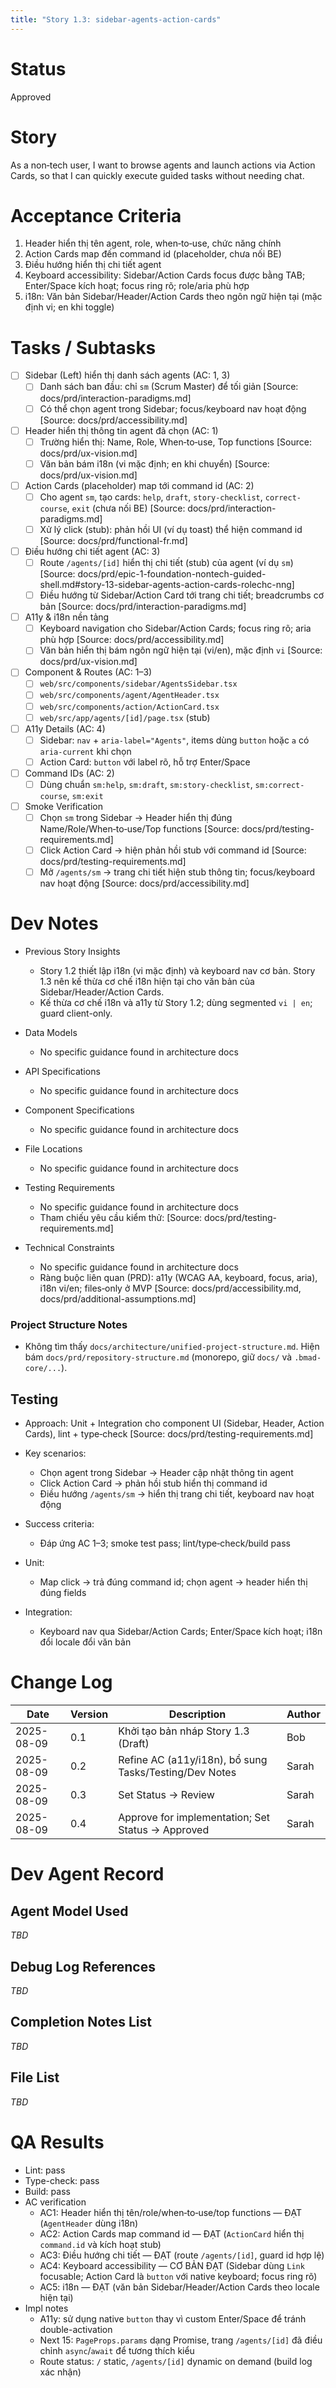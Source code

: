 ```yaml
---
title: "Story 1.3: sidebar-agents-action-cards"
---
```


# Status

Approved

# Story

As a non‑tech user,
I want to browse agents and launch actions via Action Cards,
so that I can quickly execute guided tasks without needing chat.

# Acceptance Criteria

1. Header hiển thị tên agent, role, when‑to‑use, chức năng chính
2. Action Cards map đến command id (placeholder, chưa nối BE)
3. Điều hướng hiển thị chi tiết agent
4. Keyboard accessibility: Sidebar/Action Cards focus được bằng TAB; Enter/Space kích hoạt; focus ring rõ; role/aria phù hợp
5. i18n: Văn bản Sidebar/Header/Action Cards theo ngôn ngữ hiện tại (mặc định vi; en khi toggle)

# Tasks / Subtasks

- [ ] Sidebar (Left) hiển thị danh sách agents (AC: 1, 3)
  - [ ] Danh sách ban đầu: chỉ `sm` (Scrum Master) để tối giản [Source: docs/prd/interaction-paradigms.md]
  - [ ] Có thể chọn agent trong Sidebar; focus/keyboard nav hoạt động [Source: docs/prd/accessibility.md]
- [ ] Header hiển thị thông tin agent đã chọn (AC: 1)
  - [ ] Trường hiển thị: Name, Role, When‑to‑use, Top functions [Source: docs/prd/ux-vision.md]
  - [ ] Văn bản bám i18n (vi mặc định; en khi chuyển) [Source: docs/prd/ux-vision.md]
- [ ] Action Cards (placeholder) map tới command id (AC: 2)
  - [ ] Cho agent `sm`, tạo cards: `help`, `draft`, `story-checklist`, `correct-course`, `exit` (chưa nối BE) [Source: docs/prd/interaction-paradigms.md]
  - [ ] Xử lý click (stub): phản hồi UI (ví dụ toast) thể hiện command id [Source: docs/prd/functional-fr.md]
- [ ] Điều hướng chi tiết agent (AC: 3)
  - [ ] Route `/agents/[id]` hiển thị chi tiết (stub) của agent (ví dụ `sm`) [Source: docs/prd/epic-1-foundation-nontech-guided-shell.md#story-13-sidebar-agents-action-cards-rolechc-nng]
  - [ ] Điều hướng từ Sidebar/Action Card tới trang chi tiết; breadcrumbs cơ bản [Source: docs/prd/interaction-paradigms.md]
- [ ] A11y & i18n nền tảng
  - [ ] Keyboard navigation cho Sidebar/Action Cards; focus ring rõ; aria phù hợp [Source: docs/prd/accessibility.md]
  - [ ] Văn bản hiển thị bám ngôn ngữ hiện tại (vi/en), mặc định `vi` [Source: docs/prd/ux-vision.md]
- [ ] Component & Routes (AC: 1–3)
  - [ ] `web/src/components/sidebar/AgentsSidebar.tsx`
  - [ ] `web/src/components/agent/AgentHeader.tsx`
  - [ ] `web/src/components/action/ActionCard.tsx`
  - [ ] `web/src/app/agents/[id]/page.tsx` (stub)
- [ ] A11y Details (AC: 4)
  - [ ] Sidebar: `nav` + `aria-label="Agents"`, items dùng `button` hoặc `a` có `aria-current` khi chọn
  - [ ] Action Card: `button` với label rõ, hỗ trợ Enter/Space
- [ ] Command IDs (AC: 2)
  - [ ] Dùng chuẩn `sm:help`, `sm:draft`, `sm:story-checklist`, `sm:correct-course`, `sm:exit`
- [ ] Smoke Verification
  - [ ] Chọn `sm` trong Sidebar → Header hiển thị đúng Name/Role/When‑to‑use/Top functions [Source: docs/prd/testing-requirements.md]
  - [ ] Click Action Card → hiện phản hồi stub với command id [Source: docs/prd/testing-requirements.md]
  - [ ] Mở `/agents/sm` → trang chi tiết hiện stub thông tin; focus/keyboard nav hoạt động [Source: docs/prd/accessibility.md]

# Dev Notes

- Previous Story Insights
  - Story 1.2 thiết lập i18n (vi mặc định) và keyboard nav cơ bản. Story 1.3 nên kế thừa cơ chế i18n hiện tại cho văn bản của Sidebar/Header/Action Cards.
  - Kế thừa cơ chế i18n và a11y từ Story 1.2; dùng segmented `vi | en`; guard client-only.

- Data Models
  - No specific guidance found in architecture docs

- API Specifications
  - No specific guidance found in architecture docs

- Component Specifications
  - No specific guidance found in architecture docs

- File Locations
  - No specific guidance found in architecture docs

- Testing Requirements
  - No specific guidance found in architecture docs
  - Tham chiếu yêu cầu kiểm thử: [Source: docs/prd/testing-requirements.md]

- Technical Constraints
  - No specific guidance found in architecture docs
  - Ràng buộc liên quan (PRD): a11y (WCAG AA, keyboard, focus, aria), i18n vi/en; files‑only ở MVP [Source: docs/prd/accessibility.md, docs/prd/additional-assumptions.md]

### Project Structure Notes
- Không tìm thấy `docs/architecture/unified-project-structure.md`. Hiện bám `docs/prd/repository-structure.md` (monorepo, giữ `docs/` và `.bmad-core/...`).

## Testing

- Approach: Unit + Integration cho component UI (Sidebar, Header, Action Cards), lint + type‑check [Source: docs/prd/testing-requirements.md]
- Key scenarios:
  - Chọn agent trong Sidebar → Header cập nhật thông tin agent
  - Click Action Card → phản hồi stub hiển thị command id
  - Điều hướng `/agents/sm` → hiển thị trang chi tiết, keyboard nav hoạt động
- Success criteria:
  - Đáp ứng AC 1–3; smoke test pass; lint/type‑check/build pass

- Unit:
  - Map click → trả đúng command id; chọn agent → header hiển thị đúng fields

- Integration:
  - Keyboard nav qua Sidebar/Action Cards; Enter/Space kích hoạt; i18n đổi locale đổi văn bản

# Change Log

| Date       | Version | Description                            | Author |
|------------|---------|----------------------------------------|--------|
| 2025-08-09 | 0.1     | Khởi tạo bản nháp Story 1.3 (Draft)    | Bob    |
| 2025-08-09 | 0.2     | Refine AC (a11y/i18n), bổ sung Tasks/Testing/Dev Notes | Sarah  |
| 2025-08-09 | 0.3     | Set Status → Review                               | Sarah  |
| 2025-08-09 | 0.4     | Approve for implementation; Set Status → Approved | Sarah  |

# Dev Agent Record

## Agent Model Used

_TBD_

## Debug Log References

_TBD_

## Completion Notes List

_TBD_

## File List

_TBD_

# QA Results

- Lint: pass
- Type-check: pass
- Build: pass
- AC verification
  - AC1: Header hiển thị tên/role/when‑to‑use/top functions — ĐẠT (`AgentHeader` dùng i18n)
  - AC2: Action Cards map command id — ĐẠT (`ActionCard` hiển thị `command.id` và kích hoạt stub)
  - AC3: Điều hướng chi tiết — ĐẠT (route `/agents/[id]`, guard id hợp lệ)
  - AC4: Keyboard accessibility — CƠ BẢN ĐẠT (Sidebar dùng `Link` focusable; Action Card là `button` với native keyboard; focus ring rõ)
  - AC5: i18n — ĐẠT (văn bản Sidebar/Header/Action Cards theo locale hiện tại)
- Impl notes
  - A11y: sử dụng native `button` thay vì custom Enter/Space để tránh double-activation
  - Next 15: `PageProps.params` dạng Promise, trang `/agents/[id]` đã điều chỉnh `async`/`await` để tương thích kiểu
  - Route status: `/` static, `/agents/[id]` dynamic on demand (build log xác nhận)
